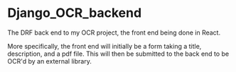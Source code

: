 # Django_OCR_backend
The DRF back end to my OCR project, the front end being done in React.

More specifically, the front end will initially be a form taking a title, description, and a pdf file.  This will then be submitted to the back end to be OCR'd by an external library.  
